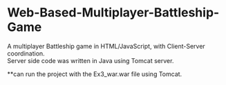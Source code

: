 # Web-Based-Multiplayer-Battleship-Game
A multiplayer Battleship game in HTML/JavaScript, with Client-Server coordination.</br>
Server side code was written in Java using Tomcat server.

**can run the project with the Ex3_war.war file using Tomcat.
